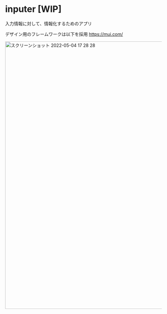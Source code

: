 # inputer [WIP]

入力情報に対して、情報化するためのアプリ

デザイン用のフレームワークは以下を採用
https://mui.com/

<img width="860" alt="スクリーンショット 2022-05-04 17 28 28" src="https://user-images.githubusercontent.com/37267958/166646790-016535dd-246b-4c2d-8364-10d22c01e543.png">

